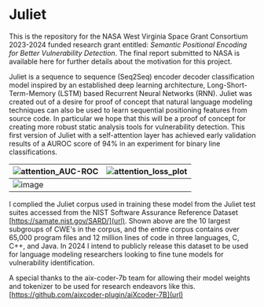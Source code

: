 # Juliet

This is the repository for the NASA West Virginia Space Grant Consortium 2023-2024 funded research grant entitled: _Semantic Positional Encoding for Better Vulnerability Detection_. The final report submitted to NASA is available here for further details about the motivation for this project.

Juliet is a sequence to sequence (Seq2Seq) encoder decoder classification model inspired by an established deep learning architecture, Long-Short-Term-Memory (LSTM) based Recurrent Neural Networks (RNN). Juliet was created out of a desire for proof of concept that natural language modeling techniques can also be used to learn sequential positioning features from source code. In particular we hope that this will be a proof of concept for creating more robust static analysis tools for vulnerability detection. This first version of Juliet with a self-attention layer has achieved early validation results of a AUROC score of 94% in an experiment for binary line classifications.

| ![attention_AUC-ROC](https://github.com/user-attachments/assets/3c541bc0-3448-4ddd-aa91-2f84a3129d93) | ![attention_loss_plot](https://github.com/user-attachments/assets/161c1b18-58dc-4f38-93fb-c4bced7761a0) |
| --- | --- |
| ![image](https://github.com/user-attachments/assets/ba9fea1e-f27a-4d4e-88b7-66dad33ea9e8) | |

I complied the Juliet corpus used in training these model from the Juliet test suites accessed from the NIST Software Assurance Reference Dataset [https://samate.nist.gov/SARD/](url). Shown above are the 10 largest subgroups of CWE's in the corpus, and the entire corpus contains over 65,000 program files and 12 million lines of code in three languages, C, C++, and Java.  In 2024 I intend to publicly release this dataset to be used for language modeling researchers looking to fine tune models for vulnerability identification.

A special thanks to the aix-coder-7b team for allowing their model weights and tokenizer to be used for research endeavors like this. [https://github.com/aixcoder-plugin/aiXcoder-7B](url)
